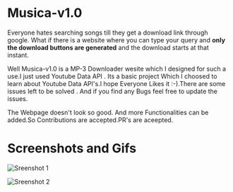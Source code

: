 # Musica-v1.0

Everyone hates searching songs till they get a download link through google. What if there is a website where you can type your query and **only the download buttons are generated** and the download starts at that instant.

Well Musica-v1.0 is a MP-3 Downloader wesite which I designed for such a use.I just used Youtube Data API . Its a basic project Which I choosed to learn about Youtube Data API's.I hope Everyone Likes it :-).There are some issues left to be solved . And if you find any Bugs feel free to update the issues.

The Webpage doesn't look so good. And more Functionalities can be added.So Contributions are accepted.PR's are aceepted.

# Screenshots and Gifs 

![Sreenshot 1](https://github.com/aswanthkoleri/Musica-v1.0/blob/master/Screenshot%20from%202017-04-03%2017-21-18.png?raw=true)

![Sreenshot 2](https://github.com/aswanthkoleri/Musica-v1.0/blob/master/Screenshot%20from%202017-04-03%2017-21-52.png?raw=true)

